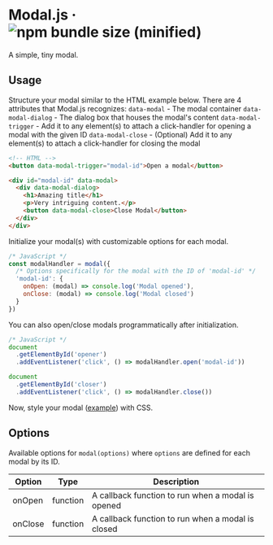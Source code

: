 # Modal.js &middot; ![npm bundle size (minified)](https://img.shields.io/bundlephobia/min/@chaucerbao/modal.js.svg)

A simple, tiny modal.

## Usage
Structure your modal similar to the HTML example below. There are 4 attributes that Modal.js recognizes:
`data-modal` - The modal container
`data-modal-dialog` - The dialog box that houses the modal's content
`data-modal-trigger` - Add it to any element(s) to attach a click-handler for opening a modal with the given ID
`data-modal-close` - (Optional) Add it to any element(s) to attach a click-handler for closing the modal

```html
<!-- HTML -->
<button data-modal-trigger="modal-id">Open a modal</button>

<div id="modal-id" data-modal>
  <div data-modal-dialog>
    <h1>Amazing title</h1>
    <p>Very intriguing content.</p>
    <button data-modal-close>Close Modal</button>
  </div>
</div>
```

Initialize your modal(s) with customizable options for each modal.
```javascript
/* JavaScript */
const modalHandler = modal({
  /* Options specifically for the modal with the ID of 'modal-id' */
  'modal-id': {
    onOpen: (modal) => console.log('Modal opened'),
    onClose: (modal) => console.log('Modal closed')
  }
})
```

You can also open/close modals programmatically after initialization.
```javascript
/* JavaScript */
document
  .getElementById('opener')
  .addEventListener('click', () => modalHandler.open('modal-id'))

document
  .getElementById('closer')
  .addEventListener('click', () => modalHandler.close())
```

Now, style your modal ([example](example/style.css)) with CSS.

## Options
Available options for `modal(options)` where `options` are defined for each modal by its ID.

Option  | Type     | Description
------- | -------- | -----------
onOpen  | function | A callback function to run when a modal is opened
onClose | function | A callback function to run when a modal is closed
